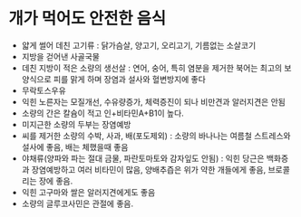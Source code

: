 # 개가 먹어도 안전한 음식

* 얇게 썰어 데친 고기류 : 닭가슴살, 양고기, 오리고기, 기름없는 소살코기
* 지방을 걷어낸 사골국물
* 데친 지방이 적은 소량의 생선살 :  연어, 숭어, 특히 염분을 제거한 북어는 최고의 보양식으로 피를 맑게 하며 장염과 설사와 혈변방지에 좋다
* 무락토스우유
* 익힌 노른자는 모질개선, 수유량증가, 체력증진이 되나 비만견과 알러지견은 안됨
* 소량의 간은 칼슘이 적고 인+비타민A+B1이 높다.
* 미지근한 소량의 두부는 장염예방
* 씨를 제거한 소량의 수박, 사과, 배(포도제외) : 소량의 바나나는 여름철 스트레스와 설사에 좋음, 배는 체했을때 좋음
* 야채류(양파와 파는 절대 금물, 파란토마토와 감자잎도 안됨) : 익힌 당근은 백화증과 장염예방하고 여러 비타민이 많음, 양배추즙은 위가 약한 개들에게 좋음, 브로콜리는 장에 좋음.
* 익힌 고구마와 쌀은 알러지견에게도 좋음
* 소량의 글루코사민은 관절에 좋음.
